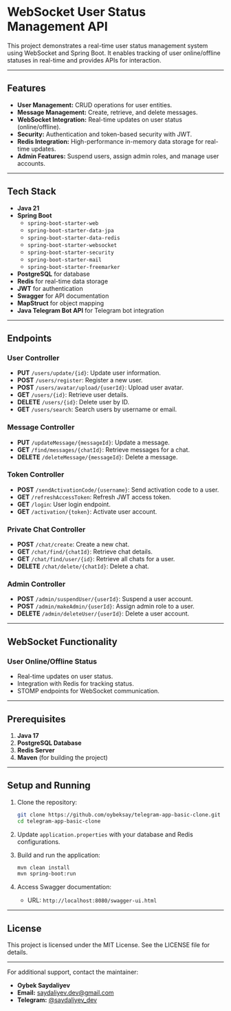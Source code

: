 # WebSocket User Status Management API

This project demonstrates a real-time user status management system using WebSocket and Spring Boot. It enables tracking of user online/offline statuses in real-time and provides APIs for interaction.

---

## Features

- **User Management:** CRUD operations for user entities.
- **Message Management:** Create, retrieve, and delete messages.
- **WebSocket Integration:** Real-time updates on user status (online/offline).
- **Security:** Authentication and token-based security with JWT.
- **Redis Integration:** High-performance in-memory data storage for real-time updates.
- **Admin Features:** Suspend users, assign admin roles, and manage user accounts.

---

## Tech Stack

- **Java 21**
- **Spring Boot**
  - `spring-boot-starter-web`
  - `spring-boot-starter-data-jpa`
  - `spring-boot-starter-data-redis`
  - `spring-boot-starter-websocket`
  - `spring-boot-starter-security`
  - `spring-boot-starter-mail`
  - `spring-boot-starter-freemarker`
- **PostgreSQL** for database
- **Redis** for real-time data storage
- **JWT** for authentication
- **Swagger** for API documentation
- **MapStruct** for object mapping
- **Java Telegram Bot API** for Telegram bot integration

---

## Endpoints

### User Controller
- **PUT** `/users/update/{id}`: Update user information.
- **POST** `/users/register`: Register a new user.
- **POST** `/users/avatar/upload/{userId}`: Upload user avatar.
- **GET** `/users/{id}`: Retrieve user details.
- **DELETE** `/users/{id}`: Delete user by ID.
- **GET** `/users/search`: Search users by username or email.

### Message Controller
- **PUT** `/updateMessage/{messageId}`: Update a message.
- **GET** `/find/messages/{chatId}`: Retrieve messages for a chat.
- **DELETE** `/deleteMessage/{messageId}`: Delete a message.

### Token Controller
- **POST** `/sendActivationCode/{username}`: Send activation code to a user.
- **GET** `/refreshAccessToken`: Refresh JWT access token.
- **GET** `/login`: User login endpoint.
- **GET** `/activation/{token}`: Activate user account.

### Private Chat Controller
- **POST** `/chat/create`: Create a new chat.
- **GET** `/chat/find/{chatId}`: Retrieve chat details.
- **GET** `/chat/find/user/{id}`: Retrieve all chats for a user.
- **DELETE** `/chat/delete/{chatId}`: Delete a chat.

### Admin Controller
- **POST** `/admin/suspendUser/{userId}`: Suspend a user account.
- **POST** `/admin/makeAdmin/{userId}`: Assign admin role to a user.
- **DELETE** `/admin/deleteUser/{userId}`: Delete a user account.

---

## WebSocket Functionality

### User Online/Offline Status
- Real-time updates on user status.
- Integration with Redis for tracking status.
- STOMP endpoints for WebSocket communication.

---

## Prerequisites

1. **Java 17**
2. **PostgreSQL Database**
3. **Redis Server**
4. **Maven** (for building the project)

---

## Setup and Running

1. Clone the repository:
   ```bash
   git clone https://github.com/oybeksay/telegram-app-basic-clone.git
   cd telegram-app-basic-clone
   ```

2. Update `application.properties` with your database and Redis configurations.

3. Build and run the application:
   ```bash
   mvn clean install
   mvn spring-boot:run
   ```

4. Access Swagger documentation:
   - URL: `http://localhost:8080/swagger-ui.html`

---

## License

This project is licensed under the MIT License. See the LICENSE file for details.

---

For additional support, contact the maintainer:
- **Oybek Saydaliyev**
- **Email:** saydaliyev.dev@gmail.com
- **Telegram:** [@saydaliyev_dev](https://t.me/saydaliyev_dev)
